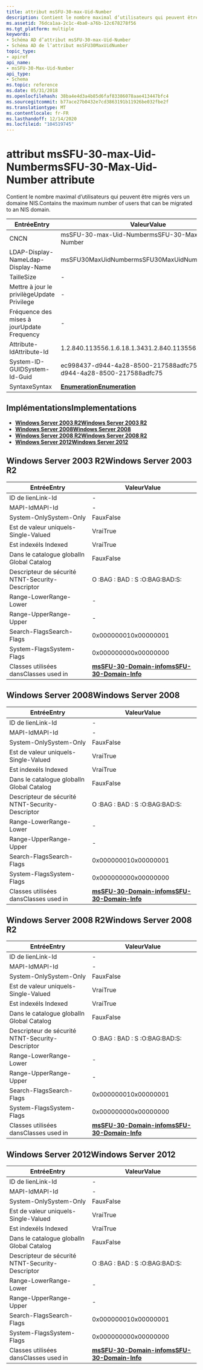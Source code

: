 ```yaml
---
title: attribut msSFU-30-max-Uid-Number
description: Contient le nombre maximal d’utilisateurs qui peuvent être migrés vers un domaine NIS.
ms.assetid: 76dca1aa-2c1c-4ba0-a76b-12c678278f56
ms.tgt_platform: multiple
keywords:
- Schéma AD d’attribut msSFU-30-max-Uid-Number
- Schéma AD de l’attribut msSFU30MaxUidNumber
topic_type:
- apiref
api_name:
- msSFU-30-Max-Uid-Number
api_type:
- Schema
ms.topic: reference
ms.date: 05/31/2018
ms.openlocfilehash: 38ba4e4d3a4b85d6faf83386078aae413447bfc4
ms.sourcegitcommit: b77ace27b0432e7cd3863191b11926be032fbe2f
ms.translationtype: MT
ms.contentlocale: fr-FR
ms.lasthandoff: 12/14/2020
ms.locfileid: "104519745"
---
```

# <a name="mssfu-30-max-uid-number-attribute"></a><span data-ttu-id="6c9fe-105">attribut msSFU-30-max-Uid-Number</span><span class="sxs-lookup"><span data-stu-id="6c9fe-105">msSFU-30-Max-Uid-Number attribute</span></span>

<span data-ttu-id="6c9fe-106">Contient le nombre maximal d’utilisateurs qui peuvent être migrés vers un domaine NIS.</span><span class="sxs-lookup"><span data-stu-id="6c9fe-106">Contains the maximum number of users that can be migrated to an NIS domain.</span></span>



| <span data-ttu-id="6c9fe-107">Entrée</span><span class="sxs-lookup"><span data-stu-id="6c9fe-107">Entry</span></span> | <span data-ttu-id="6c9fe-108">Valeur</span><span class="sxs-lookup"><span data-stu-id="6c9fe-108">Value</span></span> |
|-------------------|--------------------------------------|
| <span data-ttu-id="6c9fe-109">CN</span><span class="sxs-lookup"><span data-stu-id="6c9fe-109">CN</span></span>                | <span data-ttu-id="6c9fe-110">msSFU-30-max-Uid-Number</span><span class="sxs-lookup"><span data-stu-id="6c9fe-110">msSFU-30-Max-Uid-Number</span></span>              |
| <span data-ttu-id="6c9fe-111">LDAP-Display-Name</span><span class="sxs-lookup"><span data-stu-id="6c9fe-111">Ldap-Display-Name</span></span> | <span data-ttu-id="6c9fe-112">msSFU30MaxUidNumber</span><span class="sxs-lookup"><span data-stu-id="6c9fe-112">msSFU30MaxUidNumber</span></span>                  |
| <span data-ttu-id="6c9fe-113">Taille</span><span class="sxs-lookup"><span data-stu-id="6c9fe-113">Size</span></span>              | \-                                   |
| <span data-ttu-id="6c9fe-114">Mettre à jour le privilège</span><span class="sxs-lookup"><span data-stu-id="6c9fe-114">Update Privilege</span></span>  | \-                                   |
| <span data-ttu-id="6c9fe-115">Fréquence des mises à jour</span><span class="sxs-lookup"><span data-stu-id="6c9fe-115">Update Frequency</span></span>  | \-                                   |
| <span data-ttu-id="6c9fe-116">Attribute-Id</span><span class="sxs-lookup"><span data-stu-id="6c9fe-116">Attribute-Id</span></span>      | <span data-ttu-id="6c9fe-117">1.2.840.113556.1.6.18.1.343</span><span class="sxs-lookup"><span data-stu-id="6c9fe-117">1.2.840.113556.1.6.18.1.343</span></span>          |
| <span data-ttu-id="6c9fe-118">System-ID-GUID</span><span class="sxs-lookup"><span data-stu-id="6c9fe-118">System-Id-Guid</span></span>    | <span data-ttu-id="6c9fe-119">ec998437-d944-4a28-8500-217588adfc75</span><span class="sxs-lookup"><span data-stu-id="6c9fe-119">ec998437-d944-4a28-8500-217588adfc75</span></span> |
| <span data-ttu-id="6c9fe-120">Syntaxe</span><span class="sxs-lookup"><span data-stu-id="6c9fe-120">Syntax</span></span>            | [<span data-ttu-id="6c9fe-121">**Enumeration**</span><span class="sxs-lookup"><span data-stu-id="6c9fe-121">**Enumeration**</span></span>](s-enumeration.md) |



## <a name="implementations"></a><span data-ttu-id="6c9fe-122">Implémentations</span><span class="sxs-lookup"><span data-stu-id="6c9fe-122">Implementations</span></span>

-   [<span data-ttu-id="6c9fe-123">**Windows Server 2003 R2**</span><span class="sxs-lookup"><span data-stu-id="6c9fe-123">**Windows Server 2003 R2**</span></span>](#windows-server-2003-r2)
-   [<span data-ttu-id="6c9fe-124">**Windows Server 2008**</span><span class="sxs-lookup"><span data-stu-id="6c9fe-124">**Windows Server 2008**</span></span>](#windows-server-2008)
-   [<span data-ttu-id="6c9fe-125">**Windows Server 2008 R2**</span><span class="sxs-lookup"><span data-stu-id="6c9fe-125">**Windows Server 2008 R2**</span></span>](#windows-server-2008-r2)
-   [<span data-ttu-id="6c9fe-126">**Windows Server 2012**</span><span class="sxs-lookup"><span data-stu-id="6c9fe-126">**Windows Server 2012**</span></span>](#windows-server-2012)

## <a name="windows-server-2003-r2"></a><span data-ttu-id="6c9fe-127">Windows Server 2003 R2</span><span class="sxs-lookup"><span data-stu-id="6c9fe-127">Windows Server 2003 R2</span></span>



| <span data-ttu-id="6c9fe-128">Entrée</span><span class="sxs-lookup"><span data-stu-id="6c9fe-128">Entry</span></span> | <span data-ttu-id="6c9fe-129">Valeur</span><span class="sxs-lookup"><span data-stu-id="6c9fe-129">Value</span></span> |
|------------------------|----------------------------------------------------------------|
| <span data-ttu-id="6c9fe-130">ID de lien</span><span class="sxs-lookup"><span data-stu-id="6c9fe-130">Link-Id</span></span>                | \-                                                             |
| <span data-ttu-id="6c9fe-131">MAPI-Id</span><span class="sxs-lookup"><span data-stu-id="6c9fe-131">MAPI-Id</span></span>                | \-                                                             |
| <span data-ttu-id="6c9fe-132">System-Only</span><span class="sxs-lookup"><span data-stu-id="6c9fe-132">System-Only</span></span>            | <span data-ttu-id="6c9fe-133">Faux</span><span class="sxs-lookup"><span data-stu-id="6c9fe-133">False</span></span>                                                          |
| <span data-ttu-id="6c9fe-134">Est de valeur unique</span><span class="sxs-lookup"><span data-stu-id="6c9fe-134">Is-Single-Valued</span></span>       | <span data-ttu-id="6c9fe-135">Vrai</span><span class="sxs-lookup"><span data-stu-id="6c9fe-135">True</span></span>                                                           |
| <span data-ttu-id="6c9fe-136">Est indexé</span><span class="sxs-lookup"><span data-stu-id="6c9fe-136">Is Indexed</span></span>             | <span data-ttu-id="6c9fe-137">Vrai</span><span class="sxs-lookup"><span data-stu-id="6c9fe-137">True</span></span>                                                           |
| <span data-ttu-id="6c9fe-138">Dans le catalogue global</span><span class="sxs-lookup"><span data-stu-id="6c9fe-138">In Global Catalog</span></span>      | <span data-ttu-id="6c9fe-139">Faux</span><span class="sxs-lookup"><span data-stu-id="6c9fe-139">False</span></span>                                                          |
| <span data-ttu-id="6c9fe-140">Descripteur de sécurité NT</span><span class="sxs-lookup"><span data-stu-id="6c9fe-140">NT-Security-Descriptor</span></span> | <span data-ttu-id="6c9fe-141">O :BAG : BAD : S :</span><span class="sxs-lookup"><span data-stu-id="6c9fe-141">O:BAG:BAD:S:</span></span>                                                   |
| <span data-ttu-id="6c9fe-142">Range-Lower</span><span class="sxs-lookup"><span data-stu-id="6c9fe-142">Range-Lower</span></span>            | \-                                                             |
| <span data-ttu-id="6c9fe-143">Range-Upper</span><span class="sxs-lookup"><span data-stu-id="6c9fe-143">Range-Upper</span></span>            | \-                                                             |
| <span data-ttu-id="6c9fe-144">Search-Flags</span><span class="sxs-lookup"><span data-stu-id="6c9fe-144">Search-Flags</span></span>           | <span data-ttu-id="6c9fe-145">0x00000001</span><span class="sxs-lookup"><span data-stu-id="6c9fe-145">0x00000001</span></span>                                                     |
| <span data-ttu-id="6c9fe-146">System-Flags</span><span class="sxs-lookup"><span data-stu-id="6c9fe-146">System-Flags</span></span>           | <span data-ttu-id="6c9fe-147">0x00000000</span><span class="sxs-lookup"><span data-stu-id="6c9fe-147">0x00000000</span></span>                                                     |
| <span data-ttu-id="6c9fe-148">Classes utilisées dans</span><span class="sxs-lookup"><span data-stu-id="6c9fe-148">Classes used in</span></span>        | [<span data-ttu-id="6c9fe-149">**msSFU-30-Domain-info**</span><span class="sxs-lookup"><span data-stu-id="6c9fe-149">**msSFU-30-Domain-Info**</span></span>](c-mssfu30domaininfo.md)<br/> |



## <a name="windows-server-2008"></a><span data-ttu-id="6c9fe-150">Windows Server 2008</span><span class="sxs-lookup"><span data-stu-id="6c9fe-150">Windows Server 2008</span></span>



| <span data-ttu-id="6c9fe-151">Entrée</span><span class="sxs-lookup"><span data-stu-id="6c9fe-151">Entry</span></span> | <span data-ttu-id="6c9fe-152">Valeur</span><span class="sxs-lookup"><span data-stu-id="6c9fe-152">Value</span></span> |
|------------------------|----------------------------------------------------------------|
| <span data-ttu-id="6c9fe-153">ID de lien</span><span class="sxs-lookup"><span data-stu-id="6c9fe-153">Link-Id</span></span>                | \-                                                             |
| <span data-ttu-id="6c9fe-154">MAPI-Id</span><span class="sxs-lookup"><span data-stu-id="6c9fe-154">MAPI-Id</span></span>                | \-                                                             |
| <span data-ttu-id="6c9fe-155">System-Only</span><span class="sxs-lookup"><span data-stu-id="6c9fe-155">System-Only</span></span>            | <span data-ttu-id="6c9fe-156">Faux</span><span class="sxs-lookup"><span data-stu-id="6c9fe-156">False</span></span>                                                          |
| <span data-ttu-id="6c9fe-157">Est de valeur unique</span><span class="sxs-lookup"><span data-stu-id="6c9fe-157">Is-Single-Valued</span></span>       | <span data-ttu-id="6c9fe-158">Vrai</span><span class="sxs-lookup"><span data-stu-id="6c9fe-158">True</span></span>                                                           |
| <span data-ttu-id="6c9fe-159">Est indexé</span><span class="sxs-lookup"><span data-stu-id="6c9fe-159">Is Indexed</span></span>             | <span data-ttu-id="6c9fe-160">Vrai</span><span class="sxs-lookup"><span data-stu-id="6c9fe-160">True</span></span>                                                           |
| <span data-ttu-id="6c9fe-161">Dans le catalogue global</span><span class="sxs-lookup"><span data-stu-id="6c9fe-161">In Global Catalog</span></span>      | <span data-ttu-id="6c9fe-162">Faux</span><span class="sxs-lookup"><span data-stu-id="6c9fe-162">False</span></span>                                                          |
| <span data-ttu-id="6c9fe-163">Descripteur de sécurité NT</span><span class="sxs-lookup"><span data-stu-id="6c9fe-163">NT-Security-Descriptor</span></span> | <span data-ttu-id="6c9fe-164">O :BAG : BAD : S :</span><span class="sxs-lookup"><span data-stu-id="6c9fe-164">O:BAG:BAD:S:</span></span>                                                   |
| <span data-ttu-id="6c9fe-165">Range-Lower</span><span class="sxs-lookup"><span data-stu-id="6c9fe-165">Range-Lower</span></span>            | \-                                                             |
| <span data-ttu-id="6c9fe-166">Range-Upper</span><span class="sxs-lookup"><span data-stu-id="6c9fe-166">Range-Upper</span></span>            | \-                                                             |
| <span data-ttu-id="6c9fe-167">Search-Flags</span><span class="sxs-lookup"><span data-stu-id="6c9fe-167">Search-Flags</span></span>           | <span data-ttu-id="6c9fe-168">0x00000001</span><span class="sxs-lookup"><span data-stu-id="6c9fe-168">0x00000001</span></span>                                                     |
| <span data-ttu-id="6c9fe-169">System-Flags</span><span class="sxs-lookup"><span data-stu-id="6c9fe-169">System-Flags</span></span>           | <span data-ttu-id="6c9fe-170">0x00000000</span><span class="sxs-lookup"><span data-stu-id="6c9fe-170">0x00000000</span></span>                                                     |
| <span data-ttu-id="6c9fe-171">Classes utilisées dans</span><span class="sxs-lookup"><span data-stu-id="6c9fe-171">Classes used in</span></span>        | [<span data-ttu-id="6c9fe-172">**msSFU-30-Domain-info**</span><span class="sxs-lookup"><span data-stu-id="6c9fe-172">**msSFU-30-Domain-Info**</span></span>](c-mssfu30domaininfo.md)<br/> |



## <a name="windows-server-2008-r2"></a><span data-ttu-id="6c9fe-173">Windows Server 2008 R2</span><span class="sxs-lookup"><span data-stu-id="6c9fe-173">Windows Server 2008 R2</span></span>



| <span data-ttu-id="6c9fe-174">Entrée</span><span class="sxs-lookup"><span data-stu-id="6c9fe-174">Entry</span></span> | <span data-ttu-id="6c9fe-175">Valeur</span><span class="sxs-lookup"><span data-stu-id="6c9fe-175">Value</span></span> |
|------------------------|----------------------------------------------------------------|
| <span data-ttu-id="6c9fe-176">ID de lien</span><span class="sxs-lookup"><span data-stu-id="6c9fe-176">Link-Id</span></span>                | \-                                                             |
| <span data-ttu-id="6c9fe-177">MAPI-Id</span><span class="sxs-lookup"><span data-stu-id="6c9fe-177">MAPI-Id</span></span>                | \-                                                             |
| <span data-ttu-id="6c9fe-178">System-Only</span><span class="sxs-lookup"><span data-stu-id="6c9fe-178">System-Only</span></span>            | <span data-ttu-id="6c9fe-179">Faux</span><span class="sxs-lookup"><span data-stu-id="6c9fe-179">False</span></span>                                                          |
| <span data-ttu-id="6c9fe-180">Est de valeur unique</span><span class="sxs-lookup"><span data-stu-id="6c9fe-180">Is-Single-Valued</span></span>       | <span data-ttu-id="6c9fe-181">Vrai</span><span class="sxs-lookup"><span data-stu-id="6c9fe-181">True</span></span>                                                           |
| <span data-ttu-id="6c9fe-182">Est indexé</span><span class="sxs-lookup"><span data-stu-id="6c9fe-182">Is Indexed</span></span>             | <span data-ttu-id="6c9fe-183">Vrai</span><span class="sxs-lookup"><span data-stu-id="6c9fe-183">True</span></span>                                                           |
| <span data-ttu-id="6c9fe-184">Dans le catalogue global</span><span class="sxs-lookup"><span data-stu-id="6c9fe-184">In Global Catalog</span></span>      | <span data-ttu-id="6c9fe-185">Faux</span><span class="sxs-lookup"><span data-stu-id="6c9fe-185">False</span></span>                                                          |
| <span data-ttu-id="6c9fe-186">Descripteur de sécurité NT</span><span class="sxs-lookup"><span data-stu-id="6c9fe-186">NT-Security-Descriptor</span></span> | <span data-ttu-id="6c9fe-187">O :BAG : BAD : S :</span><span class="sxs-lookup"><span data-stu-id="6c9fe-187">O:BAG:BAD:S:</span></span>                                                   |
| <span data-ttu-id="6c9fe-188">Range-Lower</span><span class="sxs-lookup"><span data-stu-id="6c9fe-188">Range-Lower</span></span>            | \-                                                             |
| <span data-ttu-id="6c9fe-189">Range-Upper</span><span class="sxs-lookup"><span data-stu-id="6c9fe-189">Range-Upper</span></span>            | \-                                                             |
| <span data-ttu-id="6c9fe-190">Search-Flags</span><span class="sxs-lookup"><span data-stu-id="6c9fe-190">Search-Flags</span></span>           | <span data-ttu-id="6c9fe-191">0x00000001</span><span class="sxs-lookup"><span data-stu-id="6c9fe-191">0x00000001</span></span>                                                     |
| <span data-ttu-id="6c9fe-192">System-Flags</span><span class="sxs-lookup"><span data-stu-id="6c9fe-192">System-Flags</span></span>           | <span data-ttu-id="6c9fe-193">0x00000000</span><span class="sxs-lookup"><span data-stu-id="6c9fe-193">0x00000000</span></span>                                                     |
| <span data-ttu-id="6c9fe-194">Classes utilisées dans</span><span class="sxs-lookup"><span data-stu-id="6c9fe-194">Classes used in</span></span>        | [<span data-ttu-id="6c9fe-195">**msSFU-30-Domain-info**</span><span class="sxs-lookup"><span data-stu-id="6c9fe-195">**msSFU-30-Domain-Info**</span></span>](c-mssfu30domaininfo.md)<br/> |



## <a name="windows-server-2012"></a><span data-ttu-id="6c9fe-196">Windows Server 2012</span><span class="sxs-lookup"><span data-stu-id="6c9fe-196">Windows Server 2012</span></span>



| <span data-ttu-id="6c9fe-197">Entrée</span><span class="sxs-lookup"><span data-stu-id="6c9fe-197">Entry</span></span> | <span data-ttu-id="6c9fe-198">Valeur</span><span class="sxs-lookup"><span data-stu-id="6c9fe-198">Value</span></span> |
|------------------------|----------------------------------------------------------------|
| <span data-ttu-id="6c9fe-199">ID de lien</span><span class="sxs-lookup"><span data-stu-id="6c9fe-199">Link-Id</span></span>                | \-                                                             |
| <span data-ttu-id="6c9fe-200">MAPI-Id</span><span class="sxs-lookup"><span data-stu-id="6c9fe-200">MAPI-Id</span></span>                | \-                                                             |
| <span data-ttu-id="6c9fe-201">System-Only</span><span class="sxs-lookup"><span data-stu-id="6c9fe-201">System-Only</span></span>            | <span data-ttu-id="6c9fe-202">Faux</span><span class="sxs-lookup"><span data-stu-id="6c9fe-202">False</span></span>                                                          |
| <span data-ttu-id="6c9fe-203">Est de valeur unique</span><span class="sxs-lookup"><span data-stu-id="6c9fe-203">Is-Single-Valued</span></span>       | <span data-ttu-id="6c9fe-204">Vrai</span><span class="sxs-lookup"><span data-stu-id="6c9fe-204">True</span></span>                                                           |
| <span data-ttu-id="6c9fe-205">Est indexé</span><span class="sxs-lookup"><span data-stu-id="6c9fe-205">Is Indexed</span></span>             | <span data-ttu-id="6c9fe-206">Vrai</span><span class="sxs-lookup"><span data-stu-id="6c9fe-206">True</span></span>                                                           |
| <span data-ttu-id="6c9fe-207">Dans le catalogue global</span><span class="sxs-lookup"><span data-stu-id="6c9fe-207">In Global Catalog</span></span>      | <span data-ttu-id="6c9fe-208">Faux</span><span class="sxs-lookup"><span data-stu-id="6c9fe-208">False</span></span>                                                          |
| <span data-ttu-id="6c9fe-209">Descripteur de sécurité NT</span><span class="sxs-lookup"><span data-stu-id="6c9fe-209">NT-Security-Descriptor</span></span> | <span data-ttu-id="6c9fe-210">O :BAG : BAD : S :</span><span class="sxs-lookup"><span data-stu-id="6c9fe-210">O:BAG:BAD:S:</span></span>                                                   |
| <span data-ttu-id="6c9fe-211">Range-Lower</span><span class="sxs-lookup"><span data-stu-id="6c9fe-211">Range-Lower</span></span>            | \-                                                             |
| <span data-ttu-id="6c9fe-212">Range-Upper</span><span class="sxs-lookup"><span data-stu-id="6c9fe-212">Range-Upper</span></span>            | \-                                                             |
| <span data-ttu-id="6c9fe-213">Search-Flags</span><span class="sxs-lookup"><span data-stu-id="6c9fe-213">Search-Flags</span></span>           | <span data-ttu-id="6c9fe-214">0x00000001</span><span class="sxs-lookup"><span data-stu-id="6c9fe-214">0x00000001</span></span>                                                     |
| <span data-ttu-id="6c9fe-215">System-Flags</span><span class="sxs-lookup"><span data-stu-id="6c9fe-215">System-Flags</span></span>           | <span data-ttu-id="6c9fe-216">0x00000000</span><span class="sxs-lookup"><span data-stu-id="6c9fe-216">0x00000000</span></span>                                                     |
| <span data-ttu-id="6c9fe-217">Classes utilisées dans</span><span class="sxs-lookup"><span data-stu-id="6c9fe-217">Classes used in</span></span>        | [<span data-ttu-id="6c9fe-218">**msSFU-30-Domain-info**</span><span class="sxs-lookup"><span data-stu-id="6c9fe-218">**msSFU-30-Domain-Info**</span></span>](c-mssfu30domaininfo.md)<br/> |



 

 





